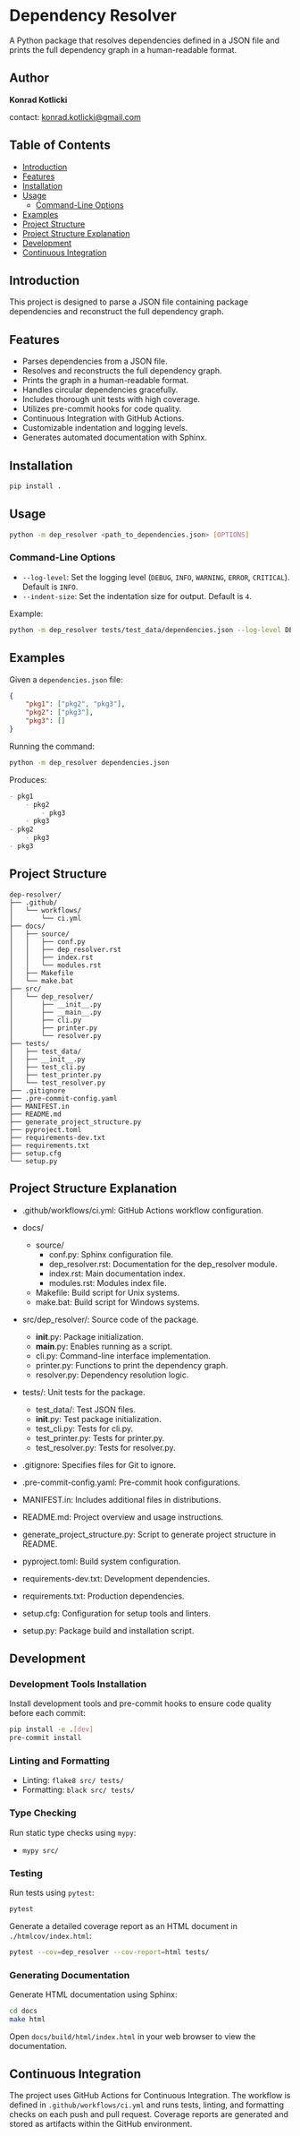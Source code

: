 # Dependency Resolver

A Python package that resolves dependencies defined in a JSON file and prints the full dependency graph in a human-readable format.

## Author

**Konrad Kotlicki**

contact: [konrad.kotlicki@gmail.com](mailto:konrad.kotlicki@gmail.com)

## Table of Contents

- [Introduction](#introduction)
- [Features](#features)
- [Installation](#installation)
- [Usage](#usage)
  - [Command-Line Options](#command-line-options)
- [Examples](#examples)
- [Project Structure](#project-structure)
- [Project Structure Explanation](#project-structure-explanation)
- [Development](#development)
- [Continuous Integration](#continuous-integration)

## Introduction

This project is designed to parse a JSON file containing package dependencies and reconstruct the full dependency graph.

## Features

- Parses dependencies from a JSON file.
- Resolves and reconstructs the full dependency graph.
- Prints the graph in a human-readable format.
- Handles circular dependencies gracefully.
- Includes thorough unit tests with high coverage.
- Utilizes pre-commit hooks for code quality.
- Continuous Integration with GitHub Actions.
- Customizable indentation and logging levels.
- Generates automated documentation with Sphinx.

## Installation

```bash
pip install .
```

## Usage

```bash
python -m dep_resolver <path_to_dependencies.json> [OPTIONS]
```

### Command-Line Options

- `--log-level`: Set the logging level (`DEBUG`, `INFO`, `WARNING`, `ERROR`, `CRITICAL`). Default is `INFO`.
- `--indent-size`: Set the indentation size for output. Default is `4`.

Example:

```bash
python -m dep_resolver tests/test_data/dependencies.json --log-level DEBUG --indent-size 2
```

## Examples

Given a `dependencies.json` file:

```json
{
    "pkg1": ["pkg2", "pkg3"],
    "pkg2": ["pkg3"],
    "pkg3": []
}
```

Running the command:

```bash
python -m dep_resolver dependencies.json
```

Produces:

```markdown
- pkg1
    - pkg2
        - pkg3
    - pkg3
- pkg2
    - pkg3
- pkg3

```

## Project Structure

<!-- PROJECT STRUCTURE START -->

```plaintext
dep-resolver/
├── .github/
│   └── workflows/
│       └── ci.yml
├── docs/
│   ├── source/
│   │   ├── conf.py
│   │   ├── dep_resolver.rst
│   │   ├── index.rst
│   │   └── modules.rst
│   ├── Makefile
│   └── make.bat
├── src/
│   └── dep_resolver/
│       ├── __init__.py
│       ├── __main__.py
│       ├── cli.py
│       ├── printer.py
│       └── resolver.py
├── tests/
│   ├── test_data/
│   ├── __init__.py
│   ├── test_cli.py
│   ├── test_printer.py
│   └── test_resolver.py
├── .gitignore
├── .pre-commit-config.yaml
├── MANIFEST.in
├── README.md
├── generate_project_structure.py
├── pyproject.toml
├── requirements-dev.txt
├── requirements.txt
├── setup.cfg
└── setup.py
```

<!-- PROJECT STRUCTURE END -->

## Project Structure Explanation

- .github/workflows/ci.yml: GitHub Actions workflow configuration.

- docs/
    - source/
        - conf.py: Sphinx configuration file.
        - dep_resolver.rst: Documentation for the dep_resolver module.
        - index.rst: Main documentation index.
        - modules.rst: Modules index file.
    - Makefile: Build script for Unix systems.
    - make.bat: Build script for Windows systems.
- src/dep_resolver/: Source code of the package.
    - __init__.py: Package initialization.
    - __main__.py: Enables running as a script.
    - cli.py: Command-line interface implementation.
    - printer.py: Functions to print the dependency graph.
    - resolver.py: Dependency resolution logic.
- tests/: Unit tests for the package.
    - test_data/: Test JSON files.
    - __init__.py: Test package initialization.
    - test_cli.py: Tests for cli.py.
    - test_printer.py: Tests for printer.py.
    - test_resolver.py: Tests for resolver.py.
- .gitignore: Specifies files for Git to ignore.
- .pre-commit-config.yaml: Pre-commit hook configurations.
- MANIFEST.in: Includes additional files in distributions.
- README.md: Project overview and usage instructions.
- generate_project_structure.py: Script to generate project structure in README.
- pyproject.toml: Build system configuration.
- requirements-dev.txt: Development dependencies.
- requirements.txt: Production dependencies.
- setup.cfg: Configuration for setup tools and linters.
- setup.py: Package build and installation script.

## Development

### Development Tools Installation

Install development tools and pre-commit hooks to ensure code quality before each commit:

```bash
pip install -e .[dev]
pre-commit install
```

### Linting and Formatting

- Linting: `flake8 src/ tests/`
- Formatting: `black src/ tests/`

### Type Checking

Run static type checks using `mypy`:

- `mypy src/`

### Testing

Run tests using `pytest`:

```bash
pytest
```

Generate a detailed coverage report as an HTML document in `./htmlcov/index.html`:

```bash
pytest --cov=dep_resolver --cov-report=html tests/
```

### Generating Documentation

Generate HTML documentation using Sphinx:

```bash
cd docs
make html
```

Open `docs/build/html/index.html` in your web browser to view the documentation.

## Continuous Integration

The project uses GitHub Actions for Continuous Integration. The workflow is defined in `.github/workflows/ci.yml` and runs tests, linting, and formatting checks on each push and pull request. Coverage reports are generated and stored as artifacts within the GitHub environment.
